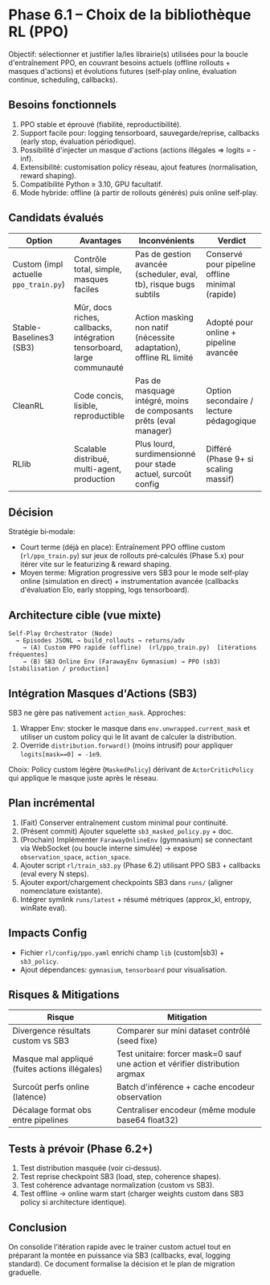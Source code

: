 # Phase 6.1 – Choix de la bibliothèque RL (PPO)

Objectif: sélectionner et justifier la/les librairie(s) utilisées pour la boucle d'entraînement PPO, en couvrant besoins actuels (offline rollouts + masques d'actions) et évolutions futures (self‑play online, évaluation continue, scheduling, callbacks).

## Besoins fonctionnels
1. PPO stable et éprouvé (fiabilité, reproductibilité).
2. Support facile pour: logging tensorboard, sauvegarde/reprise, callbacks (early stop, évaluation périodique).
3. Possibilité d'injecter un masque d'actions (actions illégales ⇒ logits = -inf).
4. Extensibilité: customisation policy réseau, ajout features (normalisation, reward shaping).
5. Compatibilité Python ≥ 3.10, GPU facultatif.
6. Mode hybride: offline (à partir de rollouts générés) puis online self‑play.

## Candidats évalués
| Option | Avantages | Inconvénients | Verdict |
|--------|-----------|---------------|---------|
| Custom (impl actuelle `ppo_train.py`) | Contrôle total, simple, masques faciles | Pas de gestion avancée (scheduler, eval, tb), risque bugs subtils | Conservé pour pipeline offline minimal (rapide) |
| Stable-Baselines3 (SB3) | Mûr, docs riches, callbacks, intégration tensorboard, large communauté | Action masking non natif (nécessite adaptation), offline RL limité | Adopté pour online + pipeline avancée |
| CleanRL | Code concis, lisible, reproductible | Pas de masquage intégré, moins de composants prêts (eval manager) | Option secondaire / lecture pédagogique |
| RLlib | Scalable distribué, multi-agent, production | Plus lourd, surdimensionné pour stade actuel, surcoût config | Différé (Phase 9+ si scaling massif) |

## Décision
Stratégie bi‑modale:
- Court terme (déjà en place): Entraînement PPO offline custom (`rl/ppo_train.py`) sur jeux de rollouts pré‑calculés (Phase 5.x) pour itérer vite sur le featurizing & reward shaping.
- Moyen terme: Migration progressive vers SB3 pour le mode self‑play online (simulation en direct) + instrumentation avancée (callbacks d'évaluation Elo, early stopping, logs tensorboard).

## Architecture cible (vue mixte)
```
Self-Play Orchestrator (Node)
  → Episodes JSONL → build_rollouts → returns/adv
    → (A) Custom PPO rapide (offline)  (rl/ppo_train.py)  [itérations fréquentes]
    → (B) SB3 Online Env (FarawayEnv Gymnasium) → PPO (sb3) [stabilisation / production]
```

## Intégration Masques d'Actions (SB3)
SB3 ne gère pas nativement `action_mask`. Approches:
1. Wrapper Env: stocker le masque dans `env.unwrapped.current_mask` et utiliser un custom policy qui le lit avant de calculer la distribution.
2. Override `distribution.forward()` (moins intrusif) pour appliquer `logits[mask==0] = -1e9`.

Choix: Policy custom légère (`MaskedPolicy`) dérivant de `ActorCriticPolicy` qui applique le masque juste après le réseau.

## Plan incrémental
1. (Fait) Conserver entraînement custom minimal pour continuité.
2. (Présent commit) Ajouter squelette `sb3_masked_policy.py` + doc.
3. (Prochain) Implémenter `FarawayOnlineEnv` (gymnasium) se connectant via WebSocket (ou boucle interne simulée) → expose `observation_space`, `action_space`.
4. Ajouter script `rl/train_sb3.py` (Phase 6.2) utilisant PPO SB3 + callbacks (eval every N steps).
5. Ajouter export/chargement checkpoints SB3 dans `runs/` (aligner nomenclature existante).
6. Intégrer symlink `runs/latest` + résumé métriques (approx_kl, entropy, winRate eval).

## Impacts Config
- Fichier `rl/config/ppo.yaml` enrichi champ `lib` (custom|sb3) + `sb3_policy`.
- Ajout dépendances: `gymnasium`, `tensorboard` pour visualisation.

## Risques & Mitigations
| Risque | Mitigation |
|--------|------------|
| Divergence résultats custom vs SB3 | Comparer sur mini dataset contrôlé (seed fixe) |
| Masque mal appliqué (fuites actions illégales) | Test unitaire: forcer mask=0 sauf une action et vérifier distribution argmax |
| Surcoût perfs online (latence) | Batch d'inférence + cache encodeur observation |
| Décalage format obs entre pipelines | Centraliser encodeur (même module base64 float32) |

## Tests à prévoir (Phase 6.2+)
1. Test distribution masquée (voir ci‑dessus).
2. Test reprise checkpoint SB3 (load, step, coherence shapes).
3. Test cohérence advantage normalization (custom vs SB3). 
4. Test offline → online warm start (charger weights custom dans SB3 policy si architecture identique).

## Conclusion
On consolide l'itération rapide avec le trainer custom actuel tout en préparant la montée en puissance via SB3 (callbacks, eval, logging standard). Ce document formalise la décision et le plan de migration graduelle.
